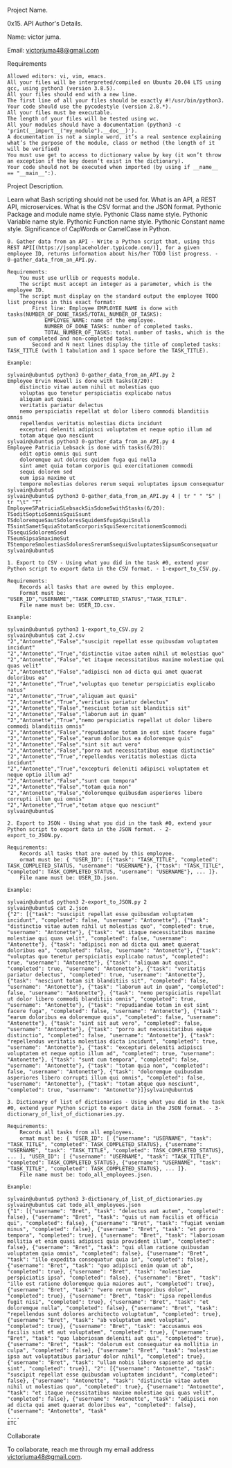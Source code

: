 Project Name.

0x15. API
Author's Details.

Name: victor juma.

Email: victorjuma48@gmail.com

Requirements

    Allowed editors: vi, vim, emacs.
    All your files will be interpreted/compiled on Ubuntu 20.04 LTS using gcc, using python3 (version 3.8.5).
    All your files should end with a new line.
    The first line of all your files should be exactly #!/usr/bin/python3.
    Your code should use the pycodestyle (version 2.8.*).
    All your files must be executable.
    The length of your files will be tested using wc.
    All your modules should have a documentation (python3 -c 'print(__import__("my_module").__doc__)').
    A documentation is not a simple word, it’s a real sentence explaining what’s the purpose of the module, class or method (the length of it will be verified)
    You must use get to access to dictionary value by key (it won’t throw an exception if the key doesn’t exist in the dictionary).
    Your code should not be executed when imported (by using if __name__ == "__main__":).

Project Description.

Learn what Bash scripting should not be used for. What is an API, a REST API, microservices. What is the CSV format and the JSON format. Pythonic Package and module name style. Pythonic Class name style. Pythonic Variable name style. Pythonic Function name style. Pythonic Constant name style. Significance of CapWords or CamelCase in Python.

    0. Gather data from an API - Write a Python script that, using this REST API[(https://jsonplaceholder.typicode.com/)], for a given employee ID, returns information about his/her TODO list progress. - 0-gather_data_from_an_API.py.

    Requirements:
        You must use urllib or requests module.
        The script must accept an integer as a parameter, which is the employee ID.
        The script must display on the standard output the employee TODO list progress in this exact format:
            First line: Employee EMPLOYEE_NAME is done with tasks(NUMBER_OF_DONE_TASKS/TOTAL_NUMBER_OF_TASKS):
                EMPLOYEE_NAME: name of the employee.
                NUMBER_OF_DONE_TASKS: number of completed tasks.
                TOTAL_NUMBER_OF_TASKS: total number of tasks, which is the sum of completed and non-completed tasks.
            Second and N next lines display the title of completed tasks: TASK_TITLE (with 1 tabulation and 1 space before the TASK_TITLE).

    Example:

    sylvain@ubuntu$ python3 0-gather_data_from_an_API.py 2
    Employee Ervin Howell is done with tasks(8/20):
        distinctio vitae autem nihil ut molestias quo
        voluptas quo tenetur perspiciatis explicabo natus
        aliquam aut quasi
        veritatis pariatur delectus
        nemo perspiciatis repellat ut dolor libero commodi blanditiis omnis
        repellendus veritatis molestias dicta incidunt
        excepturi deleniti adipisci voluptatem et neque optio illum ad
        totam atque quo nesciunt
    sylvain@ubuntu$ python3 0-gather_data_from_an_API.py 4
    Employee Patricia Lebsack is done with tasks(6/20):
        odit optio omnis qui sunt
        doloremque aut dolores quidem fuga qui nulla
        sint amet quia totam corporis qui exercitationem commodi
        sequi dolorem sed
        eum ipsa maxime ut
        tempore molestias dolores rerum sequi voluptates ipsum consequatur
    sylvain@ubuntu$
    sylvain@ubuntu$ python3 0-gather_data_from_an_API.py 4 | tr " " "S" | tr "\t" "T" 
    EmployeeSPatriciaSLebsackSisSdoneSwithStasks(6/20):
    TSoditSoptioSomnisSquiSsunt
    TSdoloremqueSautSdoloresSquidemSfugaSquiSnulla
    TSsintSametSquiaStotamScorporisSquiSexercitationemScommodi
    TSsequiSdoloremSsed
    TSeumSipsaSmaximeSut
    TStemporeSmolestiasSdoloresSrerumSsequiSvoluptatesSipsumSconsequatur
    sylvain@ubuntu$

    1. Export to CSV - Using what you did in the task #0, extend your Python script to export data in the CSV format. - 1-export_to_CSV.py.

    Requirements:
        Records all tasks that are owned by this employee.
        Format must be: "USER_ID","USERNAME","TASK_COMPLETED_STATUS","TASK_TITLE".
        File name must be: USER_ID.csv.

    Example:

    sylvain@ubuntu$ python3 1-export_to_CSV.py 2
    sylvain@ubuntu$ cat 2.csv
    "2","Antonette","False","suscipit repellat esse quibusdam voluptatem incidunt"
    "2","Antonette","True","distinctio vitae autem nihil ut molestias quo"
    "2","Antonette","False","et itaque necessitatibus maxime molestiae qui quas velit"
    "2","Antonette","False","adipisci non ad dicta qui amet quaerat doloribus ea"
    "2","Antonette","True","voluptas quo tenetur perspiciatis explicabo natus"
    "2","Antonette","True","aliquam aut quasi"
    "2","Antonette","True","veritatis pariatur delectus"
    "2","Antonette","False","nesciunt totam sit blanditiis sit"
    "2","Antonette","False","laborum aut in quam"
    "2","Antonette","True","nemo perspiciatis repellat ut dolor libero commodi blanditiis omnis"
    "2","Antonette","False","repudiandae totam in est sint facere fuga"
    "2","Antonette","False","earum doloribus ea doloremque quis"
    "2","Antonette","False","sint sit aut vero"
    "2","Antonette","False","porro aut necessitatibus eaque distinctio"
    "2","Antonette","True","repellendus veritatis molestias dicta incidunt"
    "2","Antonette","True","excepturi deleniti adipisci voluptatem et neque optio illum ad"
    "2","Antonette","False","sunt cum tempora"
    "2","Antonette","False","totam quia non"
    "2","Antonette","False","doloremque quibusdam asperiores libero corrupti illum qui omnis"
    "2","Antonette","True","totam atque quo nesciunt"
    sylvain@ubuntu$

    2. Export to JSON - Using what you did in the task #0, extend your Python script to export data in the JSON format. - 2-export_to_JSON.py.

    Requirements:
        Records all tasks that are owned by this employee.
        ormat must be: { "USER_ID": [{"task": "TASK_TITLE", "completed": TASK_COMPLETED_STATUS, "username": "USERNAME"}, {"task": "TASK_TITLE", "completed": TASK_COMPLETED_STATUS, "username": "USERNAME"}, ... ]}.
        File name must be: USER_ID.json.

    Example:

    sylvain@ubuntu$ python3 2-export_to_JSON.py 2
    sylvain@ubuntu$ cat 2.json
    {"2": [{"task": "suscipit repellat esse quibusdam voluptatem incidunt", "completed": false, "username": "Antonette"}, {"task": "distinctio vitae autem nihil ut molestias quo", "completed": true, "username": "Antonette"}, {"task": "et itaque necessitatibus maxime molestiae qui quas velit", "completed": false, "username": "Antonette"}, {"task": "adipisci non ad dicta qui amet quaerat doloribus ea", "completed": false, "username": "Antonette"}, {"task": "voluptas quo tenetur perspiciatis explicabo natus", "completed": true, "username": "Antonette"}, {"task": "aliquam aut quasi", "completed": true, "username": "Antonette"}, {"task": "veritatis pariatur delectus", "completed": true, "username": "Antonette"}, {"task": "nesciunt totam sit blanditiis sit", "completed": false, "username": "Antonette"}, {"task": "laborum aut in quam", "completed": false, "username": "Antonette"}, {"task": "nemo perspiciatis repellat ut dolor libero commodi blanditiis omnis", "completed": true, "username": "Antonette"}, {"task": "repudiandae totam in est sint facere fuga", "completed": false, "username": "Antonette"}, {"task": "earum doloribus ea doloremque quis", "completed": false, "username": "Antonette"}, {"task": "sint sit aut vero", "completed": false, "username": "Antonette"}, {"task": "porro aut necessitatibus eaque distinctio", "completed": false, "username": "Antonette"}, {"task": "repellendus veritatis molestias dicta incidunt", "completed": true, "username": "Antonette"}, {"task": "excepturi deleniti adipisci voluptatem et neque optio illum ad", "completed": true, "username": "Antonette"}, {"task": "sunt cum tempora", "completed": false, "username": "Antonette"}, {"task": "totam quia non", "completed": false, "username": "Antonette"}, {"task": "doloremque quibusdam asperiores libero corrupti illum qui omnis", "completed": false, "username": "Antonette"}, {"task": "totam atque quo nesciunt", "completed": true, "username": "Antonette"}]}sylvain@ubuntu$

    3. Dictionary of list of dictionaries - Using what you did in the task #0, extend your Python script to export data in the JSON format. - 3-dictionary_of_list_of_dictionaries.py.

    Requirements:
        Records all tasks from all employees.
        ormat must be: { "USER_ID": [ {"username": "USERNAME", "task": "TASK_TITLE", "completed": TASK_COMPLETED_STATUS}, {"username": "USERNAME", "task": "TASK_TITLE", "completed": TASK_COMPLETED_STATUS}, ... ], "USER_ID": [ {"username": "USERNAME", "task": "TASK_TITLE", "completed": TASK_COMPLETED_STATUS}, {"username": "USERNAME", "task": "TASK_TITLE", "completed": TASK_COMPLETED_STATUS}, ... ]}.
        File name must be: todo_all_employees.json.

    Example:

    sylvain@ubuntu$ python3 3-dictionary_of_list_of_dictionaries.py
    sylvain@ubuntu$ cat todo_all_employees.json
    {"1": [{"username": "Bret", "task": "delectus aut autem", "completed": false}, {"username": "Bret", "task": "quis ut nam facilis et officia qui", "completed": false}, {"username": "Bret", "task": "fugiat veniam minus", "completed": false}, {"username": "Bret", "task": "et porro tempora", "completed": true}, {"username": "Bret", "task": "laboriosam mollitia et enim quasi adipisci quia provident illum", "completed": false}, {"username": "Bret", "task": "qui ullam ratione quibusdam voluptatem quia omnis", "completed": false}, {"username": "Bret", "task": "illo expedita consequatur quia in", "completed": false}, {"username": "Bret", "task": "quo adipisci enim quam ut ab", "completed": true}, {"username": "Bret", "task": "molestiae perspiciatis ipsa", "completed": false}, {"username": "Bret", "task": "illo est ratione doloremque quia maiores aut", "completed": true}, {"username": "Bret", "task": "vero rerum temporibus dolor", "completed": true}, {"username": "Bret", "task": "ipsa repellendus fugit nisi", "completed": true}, {"username": "Bret", "task": "et doloremque nulla", "completed": false}, {"username": "Bret", "task": "repellendus sunt dolores architecto voluptatum", "completed": true}, {"username": "Bret", "task": "ab voluptatum amet voluptas", "completed": true}, {"username": "Bret", "task": "accusamus eos facilis sint et aut voluptatem", "completed": true}, {"username": "Bret", "task": "quo laboriosam deleniti aut qui", "completed": true}, {"username": "Bret", "task": "dolorum est consequatur ea mollitia in culpa", "completed": false}, {"username": "Bret", "task": "molestiae ipsa aut voluptatibus pariatur dolor nihil", "completed": true}, {"username": "Bret", "task": "ullam nobis libero sapiente ad optio sint", "completed": true}], "2": [{"username": "Antonette", "task": "suscipit repellat esse quibusdam voluptatem incidunt", "completed": false}, {"username": "Antonette", "task": "distinctio vitae autem nihil ut molestias quo", "completed": true}, {"username": "Antonette", "task": "et itaque necessitatibus maxime molestiae qui quas velit", "completed": false}, {"username": "Antonette", "task": "adipisci non ad dicta qui amet quaerat doloribus ea", "completed": false}, {"username": "Antonette", "task"
    ....
    ETC

Collaborate

To collaborate, reach me through my email address victorjuma48@gmail.com.
